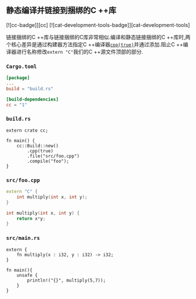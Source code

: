 
## 静态编译并链接到捆绑的C ++库

[![cc-badge]][cc] [![cat-development-tools-badge]][cat-development-tools]

链接捆绑的C ++库与链接捆绑的C库非常相似.编译和静态链接捆绑的C ++库时,两个核心差异是通过构建器方法指定C ++编译器[`cpp(true)`][cc-build-cpp]并通过添加.阻止C ++编译器进行名称修改`extern "C"`我们的C ++源文件顶部的部分.

### `Cargo.toml`

```toml
[package]
...
build = "build.rs"

[build-dependencies]
cc = "1"
```

### `build.rs`

```rust,no_run
extern crate cc;

fn main() {
    cc::Build::new()
        .cpp(true)
        .file("src/foo.cpp")
        .compile("foo");   
}
```

### `src/foo.cpp`

```cpp
extern "C" {
    int multiply(int x, int y);
}

int multiply(int x, int y) {
    return x*y;
}
```

### `src/main.rs`

```rust,ignore
extern {
    fn multiply(x : i32, y : i32) -> i32;
}

fn main(){
    unsafe {
        println!("{}", multiply(5,7));
    }   
}
```

[cc-build-cpp]: https://docs.rs/cc/*/cc/struct.Build.html#method.cpp
